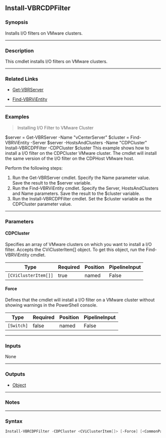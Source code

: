 Install-VBRCDPFilter
--------------------

### Synopsis
Installs I/O filters on VMware clusters.

---

### Description

This cmdlet installs I/O filters on VMware clusters.

---

### Related Links
* [Get-VBRServer](Get-VBRServer)

* [Find-VBRViEntity](Find-VBRViEntity)

---

### Examples
> Installing I/O Filter to VMware Cluster

$server = Get-VBRServer -Name "vCenterServer"
$cluster = Find-VBRViEntity -Server $server -HostsAndClusters -Name "CDPCluster"
Install-VBRCDPFilter -CDPCluster $cluster
This example shows how to install a I/O filter on the CDPCluster VMware cluster. The cmdlet will install the same version of the I/O filter on the CDPHost VMware host.

Perform the following steps:
1. Run the Get-VBRServer cmdlet. Specify the Name parameter value. Save the result to the $server variable.
2. Run the Find-VBRViEntity cmdlet. Specify the Server, HostsAndClusters and Name parameters. Save the result to the $cluster variable.
3. Run the Install-VBRCDPFilter cmdlet. Set the $cluster variable as the CDPCluster parameter value.

---

### Parameters
#### **CDPCluster**
Specifies an array of VMware clusters on which you want to install a I/O filter.
Accepts the  CViClusterItem[] object.
To get this object, run the Find-VBRViEntity cmdlet.

|Type                |Required|Position|PipelineInput|
|--------------------|--------|--------|-------------|
|`[CViClusterItem[]]`|true    |named   |False        |

#### **Force**
Defines that the cmdlet will install a I/O filter on a VMware cluster without showing warnings in the PowerShell console.

|Type      |Required|Position|PipelineInput|
|----------|--------|--------|-------------|
|`[Switch]`|false   |named   |False        |

---

### Inputs
None

---

### Outputs
* [Object](https://learn.microsoft.com/en-us/dotnet/api/System.Object)

---

### Notes

---

### Syntax
```PowerShell
Install-VBRCDPFilter -CDPCluster <CViClusterItem[]> [-Force] [<CommonParameters>]
```
